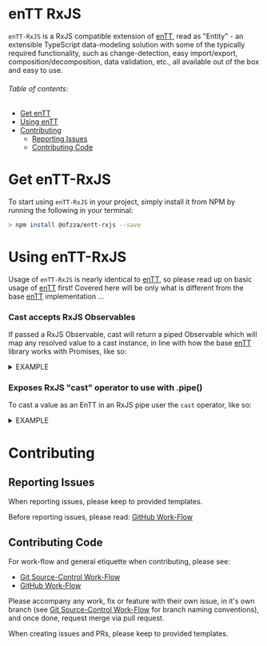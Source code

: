# enTT RxJS

`enTT-RxJS` is a RxJS compatible extension of [enTT](https://github.com/ofzza/enTT), read as "Entity" - an extensible TypeScript data-modeling solution with some of the typically required functionality, such as change-detection, easy import/export, composition/decomposition, data validation, etc., all available out of the box and easy to use.

###### Table of contents:

- [Get enTT](#get-entt-rxjs)
- [Using enTT](#using-entt-rxjs)
- [Contributing](#contributing)
  - [Reporting Issues](#reporting-issues)
  - [Contributing Code](#contributing-code)

# Get enTT-RxJS

To start using `enTT-RxJS` in your project, simply install it from NPM by running the following in your terminal:

```sh
> npm install @ofzza/entt-rxjs --save
```

# Using enTT-RxJS

Usage of `enTT-RxJS` is nearly identical to [enTT](https://github.com/ofzza/enTT), so please read up on basic usage of [enTT](https://github.com/ofzza/enTT) first! Covered here will be only what is different from the base [enTT](https://github.com/ofzza/enTT) implementation ...

### Cast accepts RxJS Observables

If passed a RxJS Observable, cast will return a piped Observable which will map any resolved value to a cast instance, in line with how the base [enTT](https://github.com/ofzza/enTT) library works with Promises, like so:

<details><summary>EXAMPLE</summary>

```ts
import { EnTT } from '@ofzza/entt-rxjs';
import { Subject } from 'rxjs';

class MyPersonClass extends EnTT {
  constructor() {
    super();
    super.entt();
  }

  public firstName = undefined as string;
  public lastName = undefined as string;
}

const instance = new MyPersonClass();
instance.firstName = 'John';
instance.lastName = 'Doe';

const serialized = instance.serialize();
console.log(serialized); // Outputs: { firstName: "John", lastName: "Doe" }

const observable = new Subject(),
  castObservable = MyPersonClass.cast(observable, { target: MyPersonClass });
castObservable.subscribe(value => {
  console.log(value instanceof MyPersonClass); // Outputs: true
  console.log(value.firstName); // Outputs: "John"
  console.log(value.lastName); // Outputs: "Doe"
});
observable.next(serialized);
observable.complete();
```

</details>

### Exposes RxJS "cast" operator to use with .pipe()

To cast a value as an EnTT in an RxJS pipe user the `cast` operator, like so:

<details><summary>EXAMPLE</summary>

```ts
import { EnTT, cast } from '@ofzza/entt-rxjs';
import { Subject } from 'rxjs';

class MyPersonClass extends EnTT {
  constructor() {
    super();
    super.entt();
  }

  public firstName = undefined as string;
  public lastName = undefined as string;
}

const instance = new MyPersonClass();
instance.firstName = 'John';
instance.lastName = 'Doe';

const serialized = instance.serialize();
console.log(serialized); // Outputs: { firstName: "John", lastName: "Doe" }

const observable = new Subject();
observable.pipe(cast(MyPersonClass)).subscribe(value => {
  console.log(value instanceof MyPersonClass); // Outputs: true
  console.log(value.firstName); // Outputs: "John"
  console.log(value.lastName); // Outputs: "Doe"
});
observable.next(serialized);
observable.complete();
```

</details>

<!--

TODO:

- [ ] Add entt as a real npm package dependency


-->

# Contributing

## Reporting Issues

When reporting issues, please keep to provided templates.

Before reporting issues, please read: [GitHub Work-Flow](https://github.com/ofzza/onboarding/blob/master/CONTRIBUTING/github.md)

## Contributing Code

For work-flow and general etiquette when contributing, please see:

- [Git Source-Control Work-Flow](https://github.com/ofzza/onboarding/blob/master/CONTRIBUTING/git.md)
- [GitHub Work-Flow](https://github.com/ofzza/onboarding/blob/master/CONTRIBUTING/github.md)

Please accompany any work, fix or feature with their own issue, in it's own branch (see [Git Source-Control Work-Flow](https://github.com/ofzza/onboarding/blob/master/CONTRIBUTING/git.md) for branch naming conventions), and once done, request merge via pull request.

When creating issues and PRs, please keep to provided templates.
